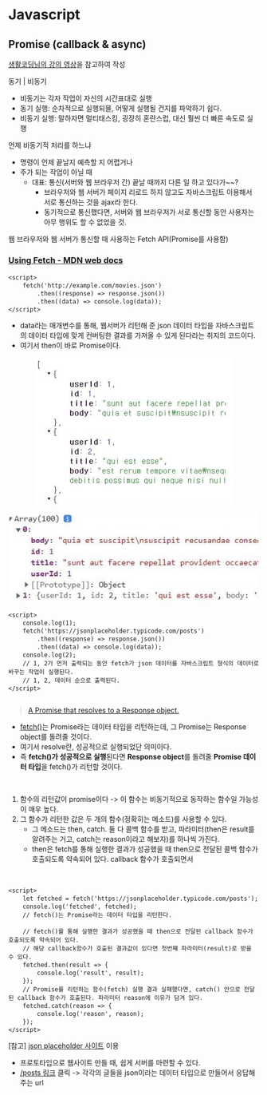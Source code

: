 # Javascript
## Promise (callback & async)
[생활코딩님의 강의 영상](https://www.youtube.com/watch?v=TAyLeIj1hMc)을 참고하여 작성

동기 | 비동기
- 비동기는 각자 작업이 자신의 시간표대로 실행
- 동기 실행: 순차적으로 실행되믈, 어떻게 실행될 건지를 파악하기 쉽다.
- 비동기 실행: 말하자면 멀티태스킹, 굉장히 혼란스럽, 대신 훨씬 더 빠른 속도로 실행

언제 비동기적 처리를 하느냐
- 명령이 언제 끝날지 예측할 지 어렵거나
- 주가 되는 작업이 아닐 때
    - 대표: 통신(서버와 웹 브라우저 간) 끝날 때까지 다른 일 하고 있다가~~?
        -  브라우저와 웹 서버가 페이지 리로드 하지 않고도 자바스크립트 이용해서 서로 통신하는 것을 ajax라 한다.
        - 동기적으로 통신했다면, 서버와 웹 브라우저가 서로 통신할 동안 사용자는 아무 행위도 할 수 없었을 것. 

웹 브라우저와 웹 서버가 통신할 때 사용하는 Fetch API(Promise를 사용함)

### [Using Fetch - MDN web docs](https://developer.mozilla.org/en-US/docs/Web/API/Fetch_API/Using_Fetch)
```
<script>
    fetch('http://example.com/movies.json')
        .then((response) => response.json())
        .then((data) => console.log(data));
</script>
```
- data라는 매개변수를 통해, 웹서버가 리턴해 준 json 데이터 타입을 자바스크립트의 데이터 타입에 맞게 컨버팅한 결과를 가져올 수 있게 된다라는 취지의 코드이다.
- 여기서 then이 바로 Promise이다.

<p align="center">
    <img src="../Images/json-example.JPG" width="400">
</p> 
<p align="center">
    <img src="../Images/json-to-javascript.JPG" width="500">
</p> 

```
<script>
    console.log(1);
    fetch('https://jsonplaceholder.typicode.com/posts')
        .then((response) => response.json())
        .then((data) => console.log(data));
    console.log(2);
    // 1, 2가 먼저 출력되는 동안 fetch가 json 데이터를 자바스크립트 형식의 데이터로 바꾸는 작업이 실행된다.
    // 1, 2, 데이터 순으로 출력된다.
</script>
```

```
```

> [A Promise that resolves to a Response object.](https://developer.mozilla.org/en-US/docs/Web/API/fetch#return_value)
- [fetch()](https://developer.mozilla.org/en-US/docs/Web/API/fetch)는 Promise라는 데이터 타입을 리턴하는데, 그 Promise는 Response object를 돌려줄 것이다.
- 여기서 resolve란, 성공적으로 실행되었단 의미이다.
- 즉 **fetch()가 성공적으로 실행**된다면 **Response object**를 돌려줄 **Promise 데이터 타입**을 fetch()가 리턴할 것이다.  

<br>

1. 함수의 리턴값이 promise이다 -> 이 함수는 비동기적으로 동작하는 함수일 가능성이 매우 높다.
2. 그 함수가 리턴한 값은 두 개의 함수(정확히는 메소드)를 사용할 수 있다.
    - 그 메소드는 then, catch. 둘 다 콜백 함수를 받고, 파라미터(then은 result를 알려주는 거고, catch는 reason이라고 해보자)를 하나씩 가진다.
    - then은 fetch를 통해 실행한 결과가 성공했을 때 then으로 전달된 콜백 함수가 호출되도록 약속되어 있다. callback 함수가 호출되면서

<br>

```
<script>
    let fetched = fetch('https://jsonplaceholder.typicode.com/posts');
    console.log('fetched', fetched);
    // fetch()는 Promise라는 데이터 타입을 리턴한다.

    // fetch()를 통해 실행한 결과가 성공했을 때 then으로 전달된 callback 함수가 호출되도록 약속되어 있다.
    // 해당 callback함수가 호출된 결과값이 있다면 첫번쨰 파라미터(result)로 받을 수 있다.
    fetched.then(result => {
        console.log('result', result);
    });
    // Promise를 리턴하는 함수(fetch) 실행 결과 실패했다면, catch() 안으로 전달된 callback 함수가 호출된다. 파라미터 reason에 이유가 담겨 있다.
    fetched.catch(reason => {
        console.log('reason', reason);
    });
</script>
```

[참고] [json placeholder 사이트](https://jsonplaceholder.typicode.com/) 이용
- 프로토타입으로 웹사이트 만들 때, 쉽게 서버를 마련할 수 있다.
- [/posts 링크](https://jsonplaceholder.typicode.com/posts) 클릭 -> 각각의 글들을 json이라는 데이터 타입으로 만들어서 응답해주는 url